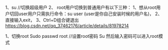 1、su //切换超级用户
2、
root用户切换到普通用户有以下三种：
1、想从root用户切回user用户只需执行命令：su user (user是你自己安装时候的用户名)，
2、直接输入exit，
3、Ctrl+D组合键退出
https://blog.csdn.net/qq_37462176/article/details/81978214

1、切换root
Sudo passwd root   //设置root密码
Su  然后输入密码可以进入root模式
